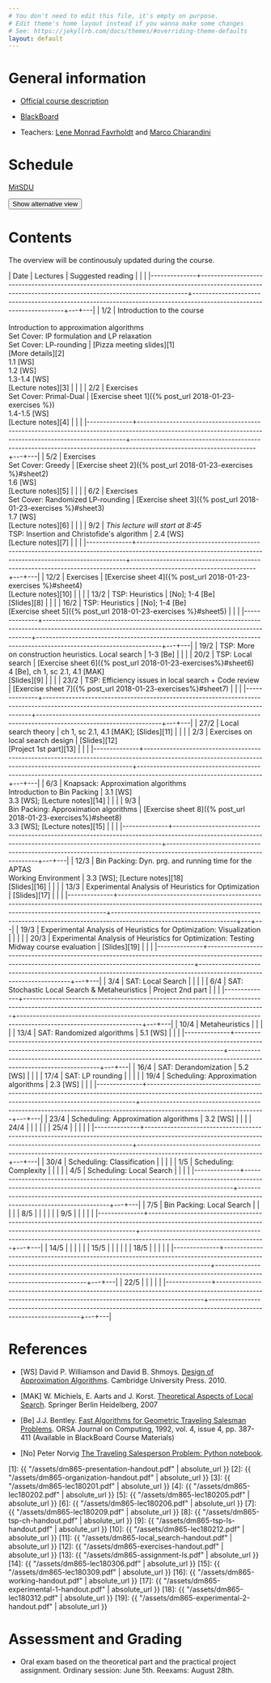 ```yaml
---
# You don't need to edit this file, it's empty on purpose.
# Edit theme's home layout instead if you wanna make some changes
# See: https://jekyllrb.com/docs/themes/#overriding-theme-defaults
layout: default
---
```



# General information

- [Official course description](http://natfak.sdu.dk/laeseplan/kursusbeskrivelse.php?kursuskode=DM865&lang=en)

- [BlackBoard](https://e-learn.sdu.dk/webapps/blackboard/execute/courseMain?course_id=_386519_1)

- Teachers: [Lene Monrad Favrholdt](http://www.imada.sdu.dk/~lenem/) and [Marco Chiarandini](http://www.imada.sdu.dk/~marco)


# Schedule

<a href="https://mitsdu.sdu.dk/skema/activity/15020201/f18">MitSDU</a>

<button onclick="myFunction('Demo1')" class="w3-btn w3-cell w3-left-align">Show alternative view <i class="fa fa-caret-down"></i></button>
<div id="Demo1" class="w3-container w3-hide">

<div class="w3-responsive">
<div w3-include-html="./assets/timetable.html"></div>
<script>
w3.includeHTML();
</script>
</div>

</div>



# Contents 

The overview will be continousuly updated during the course.

| Date         | Lectures  	                                                                                                                                     | Suggested reading                                                                                                  |   |   |
|--------------+--------------------------------------------------------------------------------------------------------------------------------------------------------+--------------------------------------------------------------------------------------------------------------------+---+---|
| <!--L--> 1/2 | Introduction to the course<br><br> Introduction to approximation algorithms<br> Set Cover: IP formulation and LP relaxation<br> Set Cover: LP-rounding | [Pizza meeting slides][1]<br>[More details][2]<br> 1.1 [WS]<br> 1.2 [WS]<br> 1.3-1.4 [WS] <br> [Lecture notes][3]  |   |   |
| <!--L--> 2/2 | Exercises <br> Set Cover: Primal-Dual                                                                                                                  | [Exercise sheet 1]({% post_url 2018-01-23-exercises %})<br> 1.4-1.5 [WS] <br> [Lecture notes][4]                   |   |   |
|--------------+--------------------------------------------------------------------------------------------------------------------------------------------------------+--------------------------------------------------------------------------------------------------------------------+---+---|
| <!--L--> 5/2 | Exercises  <br> Set Cover: Greedy                                                                                                                      | [Exercise sheet 2]({% post_url 2018-01-23-exercises %}#sheet2) <br> 1.6 [WS]  <br> [Lecture notes][5]              |   |   |
| <!--L--> 6/2 | Exercises <br> Set Cover: Randomized LP-rounding                                                                                                       | [Exercise sheet 3]({% post_url 2018-01-23-exercises %}#sheet3) <br> 1.7 [WS]  <br> [Lecture notes][6]              |   |   |
| <!--L--> 9/2 | *This lecture will start at 8:45* <br> TSP: Insertion and Christofide's algorithm                                                                      | 2.4 [WS] <br> [Lecture notes][7]                                                                                   |   |   |
|--------------+--------------------------------------------------------------------------------------------------------------------------------------------------------+--------------------------------------------------------------------------------------------------------------------+---+---|
| 12/2         | Exercises                                                                                                                                              | [Exercise sheet 4]({% post_url 2018-01-23-exercises %}#sheet4)  <br> [Lecture notes][10]                           |   |   |
| 13/2         | TSP: Heuristics                                                                                                                                        | [No]; 1-4 [Be]<br> [Slides][8]                                                                                     |   |   |
| 16/2         | TSP: Heuristics                                                                                                                                        | [No]; 1-4 [Be] <br> [Exercise sheet 5]({% post_url 2018-01-23-exercises %}#sheet5)                                 |   |   |
|--------------+--------------------------------------------------------------------------------------------------------------------------------------------------------+--------------------------------------------------------------------------------------------------------------------+---+---|
| 19/2         | TSP: More on construction heuristics. Local search                                                                                                     | 1-3 [Be]                                                                                                           |   |   |
| 20/2         | TSP: Local search                                                                                                                                      | [Exercise sheet 6]({% post_url 2018-01-23-exercises%}#sheet6) <br>4 [Be], ch 1, sc 2.1, 4.1 [MAK] <br> [Slides][9] |   |   |
| 23/2         | TSP: Efficiency issues in local search + Code review                                                                                                   | [Exercise sheet 7]({% post_url 2018-01-23-exercises%}#sheet7)                                                      |   |   |
|--------------+--------------------------------------------------------------------------------------------------------------------------------------------------------+--------------------------------------------------------------------------------------------------------------------+---+---|
| 27/2         | Local search theory                                                                                                                                    | ch 1, sc 2.1, 4.1 [MAK]; [Slides][11]                                                                              |   |   |
| 2/3          | Exercises on local search design                                                                                                                       | [Slides][12] <br> [Project 1st part][13]                                                                           |   |   |
|--------------+--------------------------------------------------------------------------------------------------------------------------------------------------------+--------------------------------------------------------------------------------------------------------------------+---+---|
| 6/3          | Knapsack: Approximation algorithms <br> Introduction to Bin Packing                                                                                    | 3.1 [WS] <br> 3.3 [WS]; [Lecture notes][14]                                                                        |   |   |
| 9/3          | <br> Bin Packing: Approximation algorithms                                                                                                             | [Exercise sheet 8]({% post_url 2018-01-23-exercises%}#sheet8) <br>  3.3 [WS]; [Lecture notes][15]                  |   |   |
|--------------+--------------------------------------------------------------------------------------------------------------------------------------------------------+--------------------------------------------------------------------------------------------------------------------+---+---|
| 12/3         | Bin Packing: Dyn. prg. and running time for the APTAS <br> Working Environment                                                                         | 3.3 [WS]; [Lecture notes][18]  <br> [Slides][16]                                                                   |   |   |
| 13/3         | Experimental Analysis of Heuristics for Optimization                                                                                                   | [Slides][17]                                                                                                       |   |   |
|--------------+--------------------------------------------------------------------------------------------------------------------------------------------------------+--------------------------------------------------------------------------------------------------------------------+---+---|
| 19/3         | Experimental Analysis of Heuristics for Optimization: Visualization                                                                                    |                                                                                                       |   |   |
| 20/3         | Experimental Analysis of Heuristics for Optimization: Testing <br> Midway course evaluation                                                            |  [Slides][19]                                                                                                                   |   |   |
|--------------+--------------------------------------------------------------------------------------------------------------------------------------------------------+--------------------------------------------------------------------------------------------------------------------+---+---|
| 3/4          | SAT: Local Search                                                                                                                                      |                                                                                                                    |   |   |
| 6/4          | SAT: Stochastic Local Search & Metaheuristics                                                                                                          | Project 2nd part                                                                                                   |   |   |
|--------------+--------------------------------------------------------------------------------------------------------------------------------------------------------+--------------------------------------------------------------------------------------------------------------------+---+---|
| 10/4         | Metaheuristics                                                                                                                                         |                                                                                                                    |   |   |
| 13/4         | SAT: Randomized algorithms                                                                                                                             | 5.1 [WS]                                                                                                           |   |   |
|--------------+--------------------------------------------------------------------------------------------------------------------------------------------------------+--------------------------------------------------------------------------------------------------------------------+---+---|
| 16/4         | SAT: Derandomization                                                                                                                                   | 5.2 [WS]                                                                                                           |   |   |
| 17/4         | SAT: LP rounding                                                                                                                                       |                                                                                                                    |   |   |
| 19/4         | Scheduling: Approximation algorithms                                                                                                                   | 2.3 [WS]                                                                                                           |   |   |
|--------------+--------------------------------------------------------------------------------------------------------------------------------------------------------+--------------------------------------------------------------------------------------------------------------------+---+---|
| 23/4         | Scheduling: Approximation algorithms                                                                                                                   | 3.2 [WS]                                                                                                           |   |   |
| 24/4         |                                                                                                                                                        |                                                                                                                    |   |   |
| 25/4         |                                                                                                                                                        |                                                                                                                    |   |   |
|--------------+--------------------------------------------------------------------------------------------------------------------------------------------------------+--------------------------------------------------------------------------------------------------------------------+---+---|
| 30/4         | Scheduling: Classification                                                                                                                             |                                                                                                                    |   |   |
| 1/5          | Scheduling: Complexity                                                                                                                                 |                                                                                                                    |   |   |
| 4/5          | Scheduling: Local Search                                                                                                                               |                                                                                                                    |   |   |
|--------------+--------------------------------------------------------------------------------------------------------------------------------------------------------+--------------------------------------------------------------------------------------------------------------------+---+---|
| 7/5          | Bin Packing: Local Search                                                                                                                              |                                                                                                                    |   |   |
| 8/5          |                                                                                                                                                        |                                                                                                                    |   |   |
| 9/5          |                                                                                                                                                        |                                                                                                                    |   |   |
|--------------+--------------------------------------------------------------------------------------------------------------------------------------------------------+--------------------------------------------------------------------------------------------------------------------+---+---|
| 14/5         |                                                                                                                                                        |                                                                                                                    |   |   |
| 15/5         |                                                                                                                                                        |                                                                                                                    |   |   |
| 18/5         |                                                                                                                                                        |                                                                                                                    |   |   |
|--------------+--------------------------------------------------------------------------------------------------------------------------------------------------------+--------------------------------------------------------------------------------------------------------------------+---+---|
| 22/5         |                                                                                                                                                        |                                                                                                                    |   |   |
|--------------+--------------------------------------------------------------------------------------------------------------------------------------------------------+--------------------------------------------------------------------------------------------------------------------+---+---|





# References 

- [WS] David P. Williamson and David
  B. Shmoys. [Design of Approximation Algorithms](http://www.designofapproxalgs.com/). Cambridge
  University Press. 2010.

- [MAK] W. Michiels, E. Aarts and J. Korst. [Theoretical Aspects of Local Search](http://dx.doi.org/10.1007/978-3-540-35854-1). Springer Berlin Heidelberg, 2007

- [Be]
  J.J. Bentley. [Fast Algorithms for Geometric Traveling Salesman Problems](http://dx.doi.org/10.1287/ijoc.4.4.387). ORSA
  Journal on Computing, 1992, vol. 4, issue 4, pp. 387-411 (Available in
  BlackBoard Course Materials)

- [No] Peter Norvig [The Traveling Salesperson Problem: Python notebook](http://nbviewer.jupyter.org/url/norvig.com/ipython/TSP.ipynb).



[1]: {{ "/assets/dm865-presentation-handout.pdf" | absolute_url }}
[2]: {{ "/assets/dm865-organization-handout.pdf" | absolute_url }}
[3]: {{ "/assets/dm865-lec180201.pdf" | absolute_url }}
[4]: {{ "/assets/dm865-lec180202.pdf" | absolute_url }}
[5]: {{ "/assets/dm865-lec180205.pdf" | absolute_url }}
[6]: {{ "/assets/dm865-lec180206.pdf" | absolute_url }}
[7]: {{ "/assets/dm865-lec180209.pdf" | absolute_url }}
[8]: {{ "/assets/dm865-tsp-ch-handout.pdf" | absolute_url }}
[9]: {{ "/assets/dm865-tsp-ls-handout.pdf" | absolute_url }}
[10]: {{ "/assets/dm865-lec180212.pdf" | absolute_url }}
[11]: {{ "/assets/dm865-local_search-handout.pdf" | absolute_url }}
[12]: {{ "/assets/dm865-exercises-handout.pdf" | absolute_url }}
[13]: {{ "/assets/dm865-assignment-ls.pdf" | absolute_url }}
[14]: {{ "/assets/dm865-lec180306.pdf" | absolute_url }}
[15]: {{ "/assets/dm865-lec180309.pdf" | absolute_url }}
[16]: {{ "/assets/dm865-working-handout.pdf" | absolute_url }}
[17]: {{ "/assets/dm865-experimental-1-handout.pdf" | absolute_url }}
[18]: {{ "/assets/dm865-lec180312.pdf" | absolute_url }}
[19]: {{ "/assets/dm865-experimental-2-handout.pdf" | absolute_url }}




# Assessment and Grading

- Oral exam based on the theoretical part and the practical project
  assignment. Ordinary session: June 5th. Reexams: August 28th.
